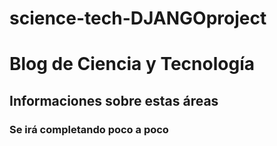 # science-tech-DJANGOproject
# Blog de Ciencia y Tecnología
## Informaciones sobre estas áreas

### Se irá completando poco a poco
